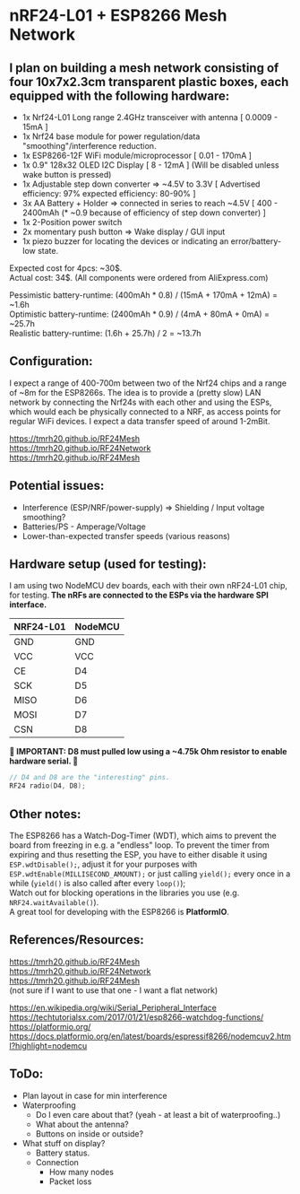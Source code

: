 # nRF24-L01 + ESP8266 Mesh Network

## I plan on building a mesh network consisting of four 10x7x2.3cm transparent plastic boxes, each equipped with the following hardware:
- 1x Nrf24-L01 Long range 2.4GHz transceiver with antenna [ 0.0009 - 15mA ]
- 1x Nrf24 base module for power regulation/data "smoothing"/interference reduction.
- 1x ESP8266-12F WiFi module/microprocessor [ 0.01 - 170mA ]
- 1x 0.9" 128x32 OLED I2C Display [ 8 - 12mA ] (Will be disabled unless wake button is pressed)
- 1x Adjustable step down converter => ~4.5V to 3.3V [ Advertised efficiency: 97% expected efficiency: 80-90% ]
- 3x AA Battery + Holder => connected in series to reach ~4.5V [ 400 - 2400mAh (* ~0.9 because of efficiency of step down converter) ]
- 1x 2-Position power switch
- 2x momentary push button => Wake display / GUI input
- 1x piezo buzzer for locating the devices or indicating an error/battery-low state.

Expected cost for 4pcs: ~30\$.<br>
Actual cost: 34\$. (All components were ordered from AliExpress.com)<br>

Pessimistic battery-runtime: (400mAh * 0.8)  / (15mA + 170mA + 12mA) = ~1.6h<br>
Optimistic battery-runtime:  (2400mAh * 0.9) / (4mA + 80mA + 0mA)    = ~25.7h<br>
Realistic battery-runtime:   (1.6h + 25.7h)  / 2                     = ~13.7h

## Configuration:
I expect a range of 400-700m between two of the Nrf24 chips and a range of ~8m for the ESP8266s. The idea is to provide a (pretty slow) LAN network by connecting the Nrf24s with each other and using the ESPs, which would each be physically connected to a NRF, as access points for regular WiFi devices. I expect a data transfer speed of around 1-2mBit.

https://tmrh20.github.io/RF24Mesh<br>
https://tmrh20.github.io/RF24Network<br>
https://tmrh20.github.io/RF24Mesh<br>

## Potential issues:
- Interference (ESP/NRF/power-supply) => Shielding / Input voltage smoothing?
- Batteries/PS - Amperage/Voltage
- Lower-than-expected transfer speeds (various reasons)

## Hardware setup (used for testing):
I am using two NodeMCU dev boards, each with their own nRF24-L01 chip, for testing.<b>
The nRFs are connected to the ESPs via the hardware SPI interface.</b><br>

| NRF24-L01 | NodeMCU |
| --------- | ------- |
| GND       | GND     |
| VCC       | VCC     |
| CE        | D4      |
| SCK       | D5      |
| MISO      | D6      |
| MOSI      | D7      |
| CSN       | D8      |

<b>🚨 IMPORTANT: D8 must pulled low using a ~4.75k Ohm resistor to enable hardware serial. 🚨</b>

```cpp
// D4 and D8 are the "interesting" pins.
RF24 radio(D4, D8);
```

## Other notes:
The ESP8266 has a Watch-Dog-Timer (WDT), which aims to prevent the board from freezing in e.g. a "endless" loop. To prevent the timer from expiring and thus resetting the ESP, you have to either disable it using `ESP.wdtDisable();`, adjust it for your purposes with `ESP.wdtEnable(MILLISECOND_AMOUNT);` or just calling `yield();` every once in a while (`yield()` is also called after every `loop()`);<br>
Watch out for blocking operations in the libraries you use (e.g. `NRF24.waitAvailable()`).<br>
A great tool for developing with the ESP8266 is **PlatformIO**.<br>

## References/Resources:
https://tmrh20.github.io/RF24Mesh<br>
https://tmrh20.github.io/RF24Network<br>
https://tmrh20.github.io/RF24Mesh<br> (not sure if I want to use that one - I want a flat network)

https://en.wikipedia.org/wiki/Serial_Peripheral_Interface<br>
https://techtutorialsx.com/2017/01/21/esp8266-watchdog-functions/<br>
https://platformio.org/<br>
https://docs.platformio.org/en/latest/boards/espressif8266/nodemcuv2.html?highlight=nodemcu<br>

## ToDo:
- Plan layout in case for min interference
- Waterproofing
  - Do I even care about that? (yeah - at least a bit of waterproofing..)
  - What about the antenna?
  - Buttons on inside or outside?
- What stuff on display?
  - Battery status.
  - Connection
    - How many nodes
    - Packet loss
